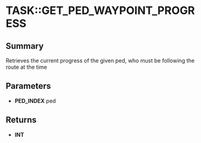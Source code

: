# TASK::GET_PED_WAYPOINT_PROGRESS

## Summary
Retrieves the current progress of the given ped, who must be following the route at the time

## Parameters
* **PED_INDEX** ped

## Returns
* **INT**